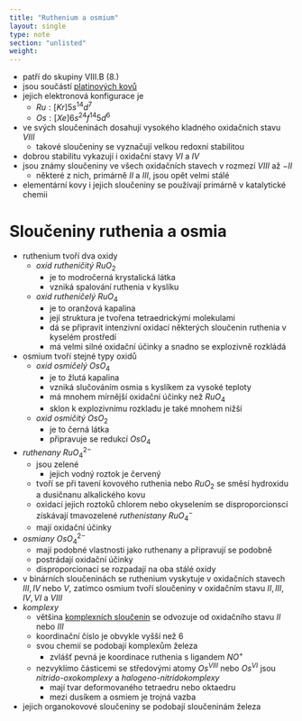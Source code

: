 ```yaml
---
title: "Ruthenium a osmium"
layout: single
type: note
section: "unlisted"
weight: 
---
```

- patří do skupiny VIII.B (8.)
- jsou součástí [platinových kovů](/notes/research/chemistry/inorganic-chemistry/periodic-table/platinum-group)
- jejich elektronová konfigurace je 
    - $Ru:[Kr]5s^14d^7$
    - $Os:[Xe]6s^24f^{14}5d^6$
- ve svých sloučeninách dosahují vysokého kladného oxidačních stavu $VIII$
    - takové sloučeniny se vyznačují velkou redoxní stabilitou
- dobrou stabilitu vykazují i oxidační stavy $VI$ a $IV$
- jsou známy sloučeniny ve všech oxidačních stavech v rozmezí $VIII$ až $-II$
    - některé z nich, primárně $II$ a $III$, jsou opět velmi stálé
- elementární kovy i jejich sloučeniny se používají primárně v katalytické chemii
# Sloučeniny ruthenia a osmia
- ruthenium tvoří dva oxidy 
    - _oxid rutheničitý_ $RuO_2$
        - je to modročerná krystalická látka
        - vzniká spalování ruthenia v kyslíku
    - _oxid rutheničelý_ $RuO_4$
        - je to oranžová kapalina
        - její struktura je tvořena tetraedrickými molekulami
        - dá se připravit intenzivní oxidací některých sloučenin ruthenia v kyselém prostředí
        - má velmi silné oxidační účinky a snadno se explozivně rozkládá
- osmium tvoří stejné typy oxidů
    - _oxid osmičelý_ $OsO_4$
        - je to žlutá kapalina
        - vzniká slučováním osmia s kyslíkem za vysoké teploty
        - má mnohem mírnější oxidační účinky než $RuO_4$
        - sklon k explozivnímu rozkladu je také mnohem nižší
    - _oxid osmičitý_ $OsO_2$
        - je to černá látka
        - připravuje se redukcí $OsO_4$
- _ruthenany_ $RuO_4^{2-}$
    - jsou zelené
        - jejich vodný roztok je červený
    - tvoří se při tavení kovového ruthenia nebo $RuO_2$ se směsí hydroxidu a dusičnanu alkalického kovu
    - oxidací jejich roztoků chlorem nebo okyselením se disproporcionscí získávají tmavozelené _ruthenistany_ $RuO_4^-$
    - mají oxidační účinky
- _osmiany_ $OsO_4^{2-}$
    - mají podobné vlastnosti jako ruthenany a připravují se podobně
    - postrádají oxidační účinky
    - disproporcionací se rozpadají na oba stálé oxidy
- v binárních sloučeninách se ruthenium vyskytuje v oxidačních stavech $III,IV$ nebo $V$, zatímco osmium tvoří sloučeniny v oxidačním stavu $II,III,IV,VI$ a $VIII$
- _komplexy_
    - většina [komplexních sloučenin](/notes/research/chemistry/inorganic-chemistry/general-inorganic-chemistry/complex-compounds) se odvozuje od oxidačního stavu $II$ nebo $III$
    - koordinační číslo je obvykle vyšší než 6
    - svou chemií se podobají komplexům železa 
        - zvlášť pevná je koordinace ruthenia s ligandem $NO^+$
    - nezvyklímo částicemi se středovými atomy $Os^{VIII}$ nebo $Os^{VI}$ jsou _nitrido-oxokomplexy_ a _halogeno-nitridokomplexy_
        - mají tvar deformovaného tetraedru nebo oktaedru
        - mezi dusíkem a osmiem je trojná vazba
- jejich organokovové sloučeniny se podobají sloučeninám železa
